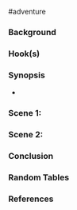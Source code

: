 #adventure 

### **Background**


### **Hook(s)**


### **Synopsis**

- 

### Scene 1: 


### Scene 2: 


### Conclusion


### Random Tables


### References